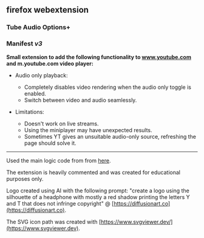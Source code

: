 ## firefox webextension
### **Tube Audio Options+**
### Manifest *v3*
**Small extension to add the following functionality to www.youtube.com and m.youtube.com video player:**

- Audio only playback:
	- Completely disables video rendering when the audio only toggle is enabled.
	- Switch between video and audio seamlessly.

- Limitations:
	- Doesn't work on live streams.
	- Using the miniplayer may have unexpected results.
	- Sometimes YT gives an unsuitable audio-only source, refreshing the page should solve it.  

---

Used the main logic code from from [here](https://github.com/craftwar/youtube-audio).  

The extension is heavily commented and was created for educational purposes only.  

Logo created using AI with the following prompt: "create a logo using the silhouette of a headphone with mostly a red shadow printing the letters Y and T that does not infringe copyright" @ [https://diffusionart.co](https://diffusionart.co).  

The SVG icon path was created with [https://www.svgviewer.dev/](https://www.svgviewer.dev).  
